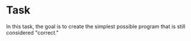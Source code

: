 Task
====

In this task, the goal is to create the simplest possible program that is still considered "correct."

